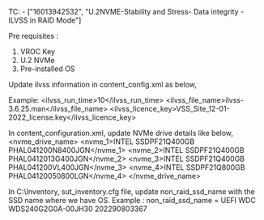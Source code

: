 TC: - ["16013942532", "U.2NVME-Stability and Stress- Data integrity - ILVSS in RAID Mode"]

Pre requisites :
 1) VROC Key
 2) U.2 NVMe 
 3) Pre-installed OS

Update ilvss information in content_config.xml as below,

Example:
<ilvss>
    <!-- ilvss tool run time in minutes -->
    <ilvss_run_time>10</ilvss_run_time>
    <!-- ilvss file name -->
    <ilvss_file_name>ilvss-3.6.25.man</ilvss_file_name>
    <!-- ilvss licence key file name -->
    <ilvss_licence_key>VSS_Site_12-01-2022_license.key</ilvss_licence_key>
</ilvss>

In content_configuration.xml, update NVMe drive details like below,
<nvme_drive_name>
    <!-- NVME 1 drive for RAID creation -->
    <nvme_1>INTEL SSDPF21Q400GB PHAL041200N8400JGN</nvme_1>
    <!-- NVME 2 drive for RAID creation -->
    <nvme_2>INTEL SSDPF21Q400GB PHAL0412013G400JGN</nvme_2>
    <nvme_3>INTEL SSDPF21Q400GB PHAL041200VL400JGN</nvme_3>
    <nvme_4>INTEL SSDPF21Q800GB PHAL04120050800LGN</nvme_4>
</nvme_drive_name>

In C:\Inventory, sut_inventory.cfg file,
update non_raid_ssd_name with the SSD name where we have OS.
Example :  non_raid_ssd_name = UEFI WDC WDS240G2G0A-00JH30 202290803367
